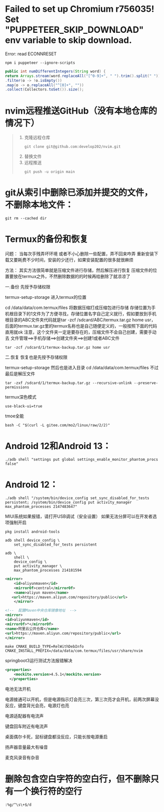 

# Failed to set up Chromium r756035! Set "PUPPETEER_SKIP_DOWNLOAD" env variable to skip download.
Error: read ECONNRESET

```shell
npm i puppeteer --ignore-scripts
```

```java
public int numDifferentIntegers(String word) {
return Arrays.stream(word.replaceAll("[^0-9]+", " ").trim().split(" "))
.filter(o -> !o.isEmpty())
.map(o -> o.replaceAll("^[0]+", ""))
.collect(Collectors.toSet()).size();
```


# nvim远程推送GitHub（没有本地仓库的情况下）

> 1. 克隆远程仓库
>     ```shell
>     git clone git@github.com:develop202/nvim.git
>     ```
>  2. 替换文件
>  3. 远程推送
>     ```shell
>     git push -u origin main
>     ```


# git从索引中删除已添加并提交的文件，不删除本地文件：
```shell
git rm --cached dir
```


# Termux的备份和恢复

问题：
当每次手残弄坏环境 或者不小心删除一些配置，弄不回来咋弄 重新安装下载又要耗费不少时间，安装的少还行，如果安装配置的很多就很麻烦

方法：
其实方法很简单就是压缩文件进行存储，然后解压进行恢复 压缩文件的位置要放在termux之外，不然删除数据的的时候再给删除了就凉凉了

一.备份
先授予存储权限

termux-setup-storage
进入termux的位置

cd /data/data/com.termux/files
将数据压缩打成压缩包进行存储 存储位置为手机根目录下的1文件为了方便寻找，存储位置名字自己定义就行，假如要放到手机根目录的ABC文件夹代码就是tar -zcf /sdcard/ABC/termux.tar.gz home usr，后面的termux.tar.gz里的termux名称也是自己随便定义的，一般按照下面的代码直用就ok 注意，这个文件夹一定是要存在的，压缩文件不会自己创建，需要手动去 文件管理==>手机存储==>创建文件夹==>创建1或者ABC文件

```shell
tar -zcf /sdcard/1/termux-backup.tar.gz home usr
```

二.恢复
恢复也是先授予存储权限

termux-setup-storage
然后也是进入目录
cd /data/data/com.termux/files
不过最后是解压文件

```shell
tar -zxf /sdcard/1/termux-backup.tar.gz --recursive-unlink --preserve-permissions
```


termux深色模式
```shell
use-black-ui=true
```


tmoe全能
```shell
bash -C "$(curl -L gitee.com/mo2/linux/raw/2/2)"
```


# Android 12和Android 13：
```shell
./adb shell "settings put global settings_enable_monitor_phantom_procs false"
```

# Android 12：
```shell
./adb shell "/system/bin/device_config set_sync_disabled_for_tests persistent; /system/bin/device_config put activity_manager max_phantom_processes 2147483647"
```

MIUI系统如果报错，请打开USB调试（安全设置）
如果无法分屏可以在开发者选项强制开启
```shell
pkg install android-tools
```

```shell
adb shell device_config \
    set_sync_disabled_for_tests persistent
```

```shell
adb \
    shell \
    device_config \
    put activity_manager \
    max_phantom_processes 214181594
```

```xml
<mirror>
    <id>aliyunmaven</id>
    <mirrorOf>central</mirrorOf>
    <name>aliyun maven</name>
   <url>https://maven.aliyun.com/repository/public</url>
    </mirror>
```

```xml
<!--  配置Maven中央仓库镜像地址  -->
<mirror>
<id>aliyunmaven</id>
<mirrorOf>*</mirrorOf>
<name>阿里云公共仓库</name>
<url>https://maven.aliyun.com/repository/public</url>
</mirror>
```

```shell
make CMAKE_BUILD_TYPE=RelWithDebInfo CMAKE_INSTALL_PREFIX=/data/data/com.termux/files/usr/share/nvim
```

springboot3运行测试方法报错解决
```xml
<properties>
    <mockito.version>4.5.1</mockito.version>
  </properties>
```


电池无法开机

电源接通可以开机，但是电源指示灯会亮三次，第三次亮才会开机，前两次屏幕没反应，键盘背光会亮，电源灯也亮

电源适配器有电流声

键盘回车附近有电流声

桌面偶尔卡死，鼠标键盘都没反应，只能长按电源重启

扬声器音量最大有噪音

麦克风录音有杂音

# 删除包含空白字符的空白行，但不删除只有一个换行符的空行
```shell
:%g/^\s\+$/d
```